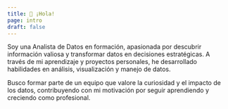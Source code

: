 ```yaml
---
title: 👋 ¡Hola!
page: intro
draft: false
---
```


Soy una Analista de Datos en formación, apasionada por descubrir
información valiosa y transformar datos en decisiones estratégicas.
A través de mi aprendizaje y proyectos personales, he desarrollado
habilidades en análisis, visualización y manejo de datos. 

Busco formar parte de un equipo que valore la curiosidad y el
impacto de los datos, contribuyendo con mi motivación por seguir
aprendiendo y creciendo como profesional.